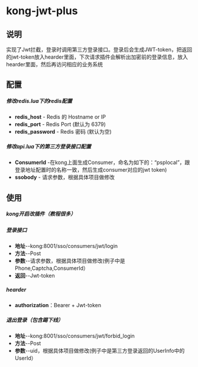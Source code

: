 # kong-jwt-plus
## 说明
实现了Jwt拦截，登录时调用第三方登录接口。登录后会生成JWT-token，把返回的jwt-token放入hearder里面，下次请求插件会解析出加密前的登录信息，放入hearder里面，然后再访问相应的业务系统

## 配置

##### 修改redis.lua下的redis配置
 * **redis_host** - Redis 的 Hostname or IP
 * **redis_port** - Redis Port (默认为 6379)
 * **redis_password** - Redis 密码 (默认为空)

##### 修改api.lua下的第三方登录接口配置
 * **ConsumerId** -在kong上面生成Consumer，命名为如下的：“psplocal”，跟登录地址配置时的名称一致，然后生成consumer对应的jwt token)
 * **ssobody** - 请求参数，根据具体项目做修改


## 使用

##### kong开启改插件（教程很多）


##### 登录接口
* **地址**--kong:8001/sso/consumers/jwt/login
* **方法**--Post
* **参数**--请求参数，根据具体项目做修改(例子中是Phone,Captcha,ConsumerId）
* **返回**--Jwt-token

##### hearder
* **authorization**：Bearer + Jwt-token

##### 退出登录（包含踢下线）
* **地址**--kong:8001/sso/consumers/jwt/forbid_login
* **方法**--Post
* **参数**--uid，根据具体项目做修改(例子中是第三方登录返回的UserInfo中的UserId）


